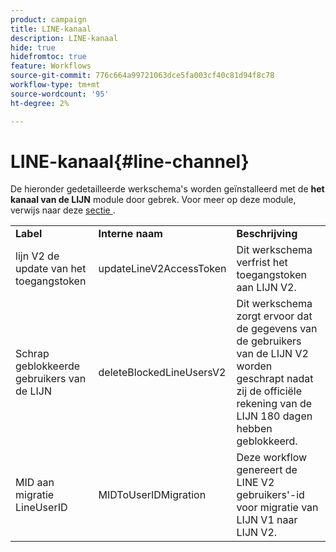 ```yaml
---
product: campaign
title: LINE-kanaal
description: LINE-kanaal
hide: true
hidefromtoc: true
feature: Workflows
source-git-commit: 776c664a99721063dce5fa003cf40c81d94f8c78
workflow-type: tm+mt
source-wordcount: '95'
ht-degree: 2%

---
```



# LINE-kanaal{#line-channel}



De hieronder gedetailleerde werkschema&#39;s worden geïnstalleerd met de **het kanaal van de LIJN** module door gebrek. Voor meer op deze module, verwijs naar deze [ sectie ](../../delivery/using/line-channel.md).

<table> 
 <tbody> 
  <tr> 
   <td> <strong>Label</strong><br /> </td> 
   <td> <strong> Interne naam </strong><br /> </td> 
   <td> <strong>Beschrijving</strong><br /> </td> 
  </tr> 
  <tr> 
   <td> <span class="uicontrol"> lijn V2 de update van het toegangstoken </span> <br /> </td> 
   <td> <span class="uicontrol"> updateLineV2AccessToken </span> <br /> </td> 
   <td> Dit werkschema verfrist het toegangstoken aan LIJN V2.<br /> </td> 
  </tr> 
  <tr> 
   <td> <span class="uicontrol"> Schrap geblokkeerde gebruikers van de LIJN </span> <br /> </td> 
   <td> <span class="uicontrol"> deleteBlockedLineUsersV2 </span> <br /> </td> 
   <td> Dit werkschema zorgt ervoor dat de gegevens van de gebruikers van de LIJN V2 worden geschrapt nadat zij de officiële rekening van de LIJN 180 dagen hebben geblokkeerd.<br /> </td> 
  </tr> 
  <tr> 
   <td> <span class="uicontrol"> MID aan migratie LineUserID </span> <br /> </td> 
   <td> <span class="uicontrol"> MIDToUserIDMigration </span> <br /> </td> 
   <td> Deze workflow genereert de LINE V2 gebruikers'-id voor migratie van LIJN V1 naar LIJN V2.<br /> </td> 
  </tr> 
 </tbody> 
</table>

